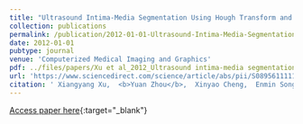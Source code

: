 ```yaml
---
title: "Ultrasound Intima-Media Segmentation Using Hough Transform and Dual Snake Model"
collection: publications
permalink: /publication/2012-01-01-Ultrasound-Intima-Media-Segmentation-Using-Hough-Transform-and-Dual-Snake-Model
date: 2012-01-01
pubtype: journal
venue: 'Computerized Medical Imaging and Graphics'
pdf: ../files/papers/Xu et al_2012_Ultrasound intima-media segmentation using Hough transform and dual snake model.pdf
url: 'https://www.sciencedirect.com/science/article/abs/pii/S0895611111000851'
citation: ' Xiangyang Xu,  <b>Yuan Zhou</b>,  Xinyao Cheng,  Enmin Song,  Guokuan Li, "<a href="https://www.sciencedirect.com/science/article/abs/pii/S0895611111000851">Ultrasound Intima-Media Segmentation Using Hough Transform and Dual Snake Model</a>." <i>Computerized Medical Imaging and Graphics</i>, 2012.'
---
```

[Access paper here](https://www.sciencedirect.com/science/article/abs/pii/S0895611111000851){:target="_blank"}
